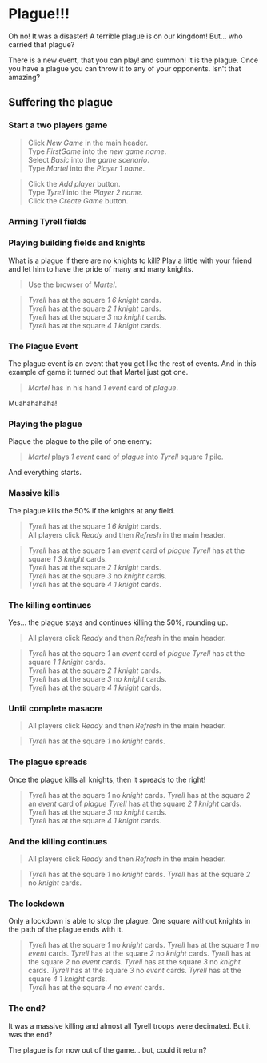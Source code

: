 # Plague!!!

Oh no! It was a disaster! A terrible plague 
is on our kingdom! But... who carried that plague?

There is a new event, that you can play! and summon!
It is the plague. Once you have a plague you can throw it
to any of your opponents. Isn't that amazing?

## Suffering the plague

### Start a two players game

 > Click _New Game_ in the main header.  
 > Type _FirstGame_ into the _new game name_.  
 > Select _Basic_ into the _game scenario_.  
 > Type _Martel_ into the _Player 1 name_.    
 <!-- MOCK take _event_ as _plague_ -->
 > Click the _Add player_ button.  
 > Type _Tyrell_ into the _Player 2 name_.    
 > Click the _Create Game_ button.  
 <!-- SNAPSHOT status=200 -->

### Arming Tyrell fields


### Playing building fields and knights

What is a plague if there are no knights to kill?
Play a little with your friend and let him to have
the pride of many and many knights.

 > Use the browser of _Martel_.  
 <!-- SNAPSHOT status=200 -->
 <!-- CHEAT _Tyrell_ picks _6_ _knight_ cards at square _1_ -->  
 <!-- CHEAT _Tyrell_ picks _1_ _knight_ cards at square _2_ -->  
 <!-- CHEAT _Tyrell_ picks _1_ _knight_ cards at square _4_ -->  
 <!-- Click _Refresh_ in the main header. -->
 <!-- SNAPSHOT status=200 --> 
 > _Tyrell_ has at the square _1_ _6_ _knight_ cards.  
 > _Tyrell_ has at the square _2_ _1_ _knight_ cards.  
 > _Tyrell_ has at the square _3_ no _knight_ cards.  
 > _Tyrell_ has at the square _4_ _1_ _knight_ cards.  

### The Plague Event

The plague event is an event that you get like the 
rest of events. And in this example of game it 
turned out that Martel just got one.

 > _Martel_ has in his hand _1_ _event_ card of _plague_.

Muahahahaha!

### Playing the plague

Plague the plague to the pile of one enemy:

 > _Martel_ plays _1_ _event_ card of _plague_ into _Tyrell_ square _1_ pile.

And everything starts.

### Massive kills

The plague kills the 50% if the knights at any field.

 > _Tyrell_ has at the square _1_ _6_ _knight_ cards.  
 > All players click _Ready_ and then _Refresh_ in the main header.    
 <!-- SNAPSHOT status=200 --> 
 > _Tyrell_ has at the square _1_ an _event_ card of _plague_ 
 > _Tyrell_ has at the square _1_ _3_ _knight_ cards.  
 > _Tyrell_ has at the square _2_ _1_ _knight_ cards.  
 > _Tyrell_ has at the square _3_ no _knight_ cards.  
 > _Tyrell_ has at the square _4_ _1_ _knight_ cards.    

### The killing continues

Yes... the plague stays and continues killing the 50%, rounding up.

 > All players click _Ready_ and then _Refresh_ in the main header.    
 <!-- SNAPSHOT status=200 --> 
 > _Tyrell_ has at the square _1_ an _event_ card of _plague_ 
 > _Tyrell_ has at the square _1_ _1_ _knight_ cards.  
 > _Tyrell_ has at the square _2_ _1_ _knight_ cards.  
 > _Tyrell_ has at the square _3_ no _knight_ cards.  
 > _Tyrell_ has at the square _4_ _1_ _knight_ cards.  

### Until complete masacre

 > All players click _Ready_ and then _Refresh_ in the main header.    
 <!-- SNAPSHOT status=200 --> 
 > _Tyrell_ has at the square _1_ no _knight_ cards.

### The plague spreads

Once the plague kills all knights, then it spreads to the right!

 > _Tyrell_ has at the square _1_ no _knight_ cards.
 > _Tyrell_ has at the square _2_ an _event_ card of _plague_ 
 > _Tyrell_ has at the square _2_ _1_ _knight_ cards.  
 > _Tyrell_ has at the square _3_ no _knight_ cards.  
 > _Tyrell_ has at the square _4_ _1_ _knight_ cards.  

### And the killing continues

 > All players click _Ready_ and then _Refresh_ in the main header.    
 <!-- SNAPSHOT status=200 --> 
 > _Tyrell_ has at the square _1_ no _knight_ cards.
 > _Tyrell_ has at the square _2_ no _knight_ cards.

### The lockdown

Only a lockdown is able to stop the plague.
One square without knights in the path of the plague ends with it.

 > _Tyrell_ has at the square _1_ no _knight_ cards.
 > _Tyrell_ has at the square _1_ no _event_ cards.
 > _Tyrell_ has at the square _2_ no _knight_ cards.
 > _Tyrell_ has at the square _2_ no _event_ cards.
 > _Tyrell_ has at the square _3_ no _knight_ cards.
 > _Tyrell_ has at the square _3_ no _event_ cards.
 > _Tyrell_ has at the square _4_ _1_ _knight_ cards.  
 > _Tyrell_ has at the square _4_ no _event_ cards.

### The end?

It was a massive killing and almost all Tyrell troops
were decimated. But it was the end?

The plague is for now out of the game... but, could it return?
